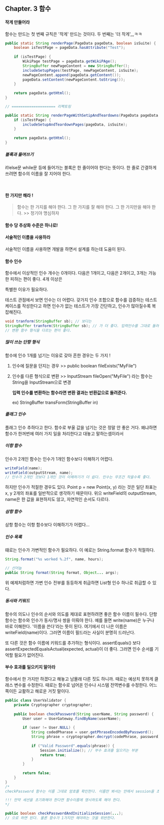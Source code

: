 ## Chapter. 3 함수



#### 작게 만들어라

함수는 만드는 첫 번째 규칙은 '작게' 만드는 것이다. 두 번째는 '더 작게',,,ㅋㅋ

```java
public static String renderPage(PageData pageData, boolean isSuite) {
	boolean isTestPage = pageData.hasAttribute("Test");
    
    if (isTestPage) {
        WikiPage testPage = pageData.getWikiPAge();
        StringBuffer newPageContent = new StringBuffer();
       	includeSetupPages(testPage, newPageContent, isSuite);
        newPageContent.append(pageData.getContent());
        pageData.setContent(newPageContent.toString());
    }
    
    return pageData.getHtml();
}

// ==================== 리팩토링

public static String renderPageWithSetipAndTeardowns(PageData pageData, boolean isSuite) {
    if (isTestPage) {
        includeSetupAndTeardownPages(pageData, isSuite);
    }
    
    return pageData.getHtml();
}
```



##### 블록과 들여쓰기

if/else문 while문 등에 들어가는 블록은 한 줄이어야 한다는 뜻이다. 한 줄로 간결하게 쓰려면 함수의 이름을 잘 지어야 한다.

 

#### 한 가지만 해라 !

> 함수는 한 가지를 해야 한다. 그 한 가지를 잘 해야 한다. 그 한 가지만을 해야 한다. >> 정기야 명심하자



#### 함수 당 추상화 수준은 하나로!



#### 서술적인 이름을 사용하라

서술적인 이름을 사용하면 개발을 하면서 설계를 하는데 도움이 된다.



#### 함수 인수

함수에서 이상적인 인수 개수는 0개이다. 다음은 1개이고, 다음은 2개이고, 3개는 가능한 피하는 편이 좋다. 4개 이상은

특별한 이유가 필요하다.

테스트 관점에서 보면 인수는 더 어렵다. 갖가지 인수 조합으로 함수를 검증하는 테스트 케이스를 작성한다고 하면 인수가 없는 테스트가 가장 간단하고, 인수가 많아질수록 복잡해진다.

```java
void tranform(StringBuffer sb); // 보다는
StringBuffer tranform(StringBuffer sb); // 가 더 좋다. 입력인수를 그대로 돌려주는 함수라 함수라 할지라도
// 변환 함수 형식을 다르는 편이 좋다.
```



##### 많이 쓰는 단항 형식

함수에 인수 1개를 넘기는 이유로 갖아 흔한 경우는 두 가지 !

1. 인수에 질문을 던지는 경우 >> public boolean fileExists("MyFile")

2. 인수를 다른 형식으로 변환 >> InputStream fileOpen("MyFile") 라는 함수는 String을 InputStream으로 변경

    **입력 인수를 변환하는 함수라면 변환 결과는 반환값으로 돌려준다.**

    ex) StringBuffer transForm(StringBuffer in)



##### 플래그 인수

플래그 인수 추하다고 한다. 함수로 부울 값을 넘기는 것은 정말 안 좋은 거다. 왜냐하면 함수가 한꺼번에 여러 가지 일을 처리한다고 대놓고 말하는셈이라서



##### 이항 함수

인수가 2개인 함수는 인수가 1개인 함수보다 이해하기 어렵다. 

```java
writeField(name);
writeField(outputStream, name);
// 인수가 2개인 것보다 1개인 것이 이해하기가 더 쉽다. 인수는 무조건 작을수록 좋다.
```

하지만 인수가 적절한 경우도 있다. Point p = new Point(x, y) 라는 것은 일단 좌표는 x, y 2개의 좌표를 일반적으로 생각하기 때문이다. 위으 writeField의 outputStream, name은 한 값을 표현하지도 않고, 자연적인 순서도 다르다.



##### 삼항 함수

삼항 함수는 이항 함수보다 이해하기가 어렵다...



##### 인수 목록

떄로는 인수가 가변적인 함수가 필요하다. 이 예로는 String.format 함수가 적절하다. 

```java
String.format("%s worked %.2f", name, hours);

// 선어눕
public String format(String format, Object... args);
```

위 예제처럼하면 가변 인수 전부를 동등하게 취급하면 List형 인수 하나로 취급할 수 있다.



##### 동사와 키워드

함수의 의도나 인수의 순서와 의도를 제대로 표현하려면 좋은 함수 이름이 필수다. 단항 함수는 함수와 인수가 동사/명사 쌍을 이뤄야 한다. 예를 들면 write(name)은 누구나 바로 이해한다. '이름을 쓴다'라는 뜻이 된다. 여기에서 더 나은 이름은 writeField(name)이다. 그러면 이름이 필드라는 사실이 분명히 드러난다. 

또 다른 것은 함수 이름에 키워드를 추가하는 형식이다. assertEquals() 보다 assertExpectedEqualsActual(expected, actual)이 더 좋다. 그러면 인수 순서를 기억할 필요가 없어진다.



#### 부수 효과를 일으키지 말아라

함수에서 한 가지만 하겠다고 해놓고 남몰래 다른 짓도 하니까. 때로는 예상치 못하게 클래스 변수를 수정한다. 때로는 함수로 넘어온 인수나 시스템 전역변수를 수정한다. 어느 쪽이든 교활하고 해로운 거짓 말이다.

```java
public class UserValidator {
    private Cryptographer cryptographer;
    
    public boolean checkPassword(String userName, String password) {
        User user = UserGateway.findByName(userName);
        
        if (user != User.NULL) {
            String codedPharase = user.getPhraseEncodedByPassword();
            String phrase = cryptographer.decrypt(codePhrase, password);
            
            if ("Valid Password".equals(phrase)) {
                Session.initialize(); // 부수 효과를 일으키는 부분
                return true;
            }
        }
        
        return false;
    }
}
/*
checkPassword 함수는 이름 그대로 암호를 확인한다. 이름만 봐서는 안에서 session을 초기화한다는 느낌을 받을 수가 없고 유추할 수도 없다. 그래서 함수를 호출하는 사용자는 사용자를 인증하면서 세션정보를 초기화하기까지 된다.

!!! 만약 세션을 초기화해야 한다면 함수이름에 명시하도록 해야 한다.
*/

public boolean checkPasswordAndInitializeSession(...); 
// 으로 하면 된다. 물론 함수가 1가지만 해야하는 것을 위반한다.
```

